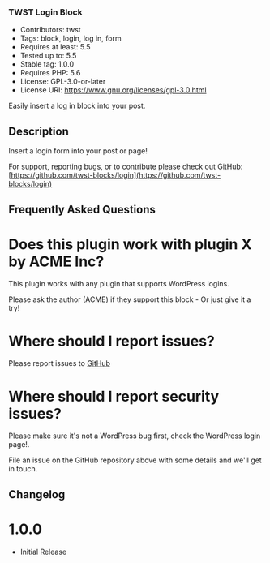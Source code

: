 ### TWST Login Block
* Contributors:      twst
* Tags:              block, login, log in, form
* Requires at least: 5.5
* Tested up to:      5.5
* Stable tag:        1.0.0
* Requires PHP:      5.6
* License:           GPL-3.0-or-later
* License URI:       https://www.gnu.org/licenses/gpl-3.0.html

Easily insert a log in block into your post.

## Description

Insert a login form into your post or page!

For support, reporting bugs, or to contribute please check out GitHub:
[https://github.com/twst-blocks/login](https://github.com/twst-blocks/login)

## Frequently Asked Questions

# Does this plugin work with plugin X by ACME Inc?
This plugin works with any plugin that supports WordPress logins.

Please ask the author (ACME) if they support this block - Or just give it a try!

# Where should I report issues?
Please report issues to [GitHub](https://github.com/twst-blocks/login)

# Where should I report security issues?
Please make sure it's not a WordPress bug first, check the WordPress login page!.

File an issue on the GitHub repository above with some details and we'll get in touch.

## Changelog

# 1.0.0
* Initial Release
